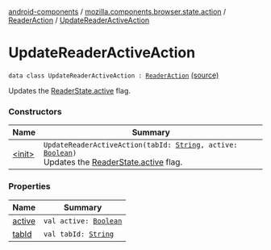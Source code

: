 [android-components](../../../index.md) / [mozilla.components.browser.state.action](../../index.md) / [ReaderAction](../index.md) / [UpdateReaderActiveAction](./index.md)

# UpdateReaderActiveAction

`data class UpdateReaderActiveAction : `[`ReaderAction`](../index.md) [(source)](https://github.com/mozilla-mobile/android-components/blob/master/components/browser/state/src/main/java/mozilla/components/browser/state/action/BrowserAction.kt#L457)

Updates the [ReaderState.active](../../../mozilla.components.browser.state.state/-reader-state/active.md) flag.

### Constructors

| Name | Summary |
|---|---|
| [&lt;init&gt;](-init-.md) | `UpdateReaderActiveAction(tabId: `[`String`](https://kotlinlang.org/api/latest/jvm/stdlib/kotlin/-string/index.html)`, active: `[`Boolean`](https://kotlinlang.org/api/latest/jvm/stdlib/kotlin/-boolean/index.html)`)`<br>Updates the [ReaderState.active](../../../mozilla.components.browser.state.state/-reader-state/active.md) flag. |

### Properties

| Name | Summary |
|---|---|
| [active](active.md) | `val active: `[`Boolean`](https://kotlinlang.org/api/latest/jvm/stdlib/kotlin/-boolean/index.html) |
| [tabId](tab-id.md) | `val tabId: `[`String`](https://kotlinlang.org/api/latest/jvm/stdlib/kotlin/-string/index.html) |

